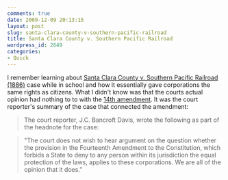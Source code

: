 ```yaml
---
comments: true
date: 2009-12-09 20:13:15
layout: post
slug: santa-clara-county-v-southern-pacific-railroad
title: Santa Clara County v. Southern Pacific Railroad
wordpress_id: 2649
categories:
- Quick
---
```


I remember learning about [Santa Clara County v. Southern Pacific Railroad (1886)](http://en.wikipedia.org/wiki/Santa_Clara_County_v._Southern_Pacific_Railroad) case while in school and how it essentially gave corporations the same rights as citizens. What I didn't know was that the courts actual opinion had nothing to to with the [14th amendment](http://en.wikipedia.org/wiki/Fourteenth_Amendment_to_the_United_States_Constitution). It was the court reporter's summary of the case that connected the amendment:

> The court reporter, J.C. Bancroft Davis, wrote the following as part of the headnote for the case:

>
> "The court does not wish to hear argument on the question whether the provision in the Fourteenth Amendment to the Constitution, which forbids a State to deny to any person within its jurisdiction the equal protection of the laws, applies to these corporations. We are all of the opinion that it does."
